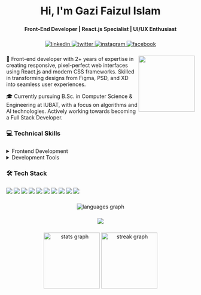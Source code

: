 <h1 align="center">Hi, I'm Gazi Faizul Islam</h1>

###

<div align="center">
  <b>Front-End Developer | React.js Specialist | UI/UX Enthusiast</b>
</div>

###

<div align="center">
  <a href="https://www.linkedin.com/in/gazi-faizul-islam/" target="_blank">
    <img src="https://img.shields.io/badge/LinkedIn-0077B5?style=for-the-badge&logo=linkedin&logoColor=white" alt="linkedin"/>
  </a>
  <a href="https://x.com/faizul_gazi" target="_blank">
    <img src="https://img.shields.io/badge/Twitter-1DA1F2?style=for-the-badge&logo=twitter&logoColor=white" alt="twitter"/>
  </a>
  <a href="https://www.instagram.com/ferdowsgazi.008/" target="_blank">
    <img src="https://img.shields.io/badge/Instagram-E4405F?style=for-the-badge&logo=instagram&logoColor=white" alt="instagram"/>
  </a>
  <a href="https://www.facebook.com/md.ferdows.587" target="_blank">
    <img src="https://img.shields.io/badge/Facebook-1877F2?style=for-the-badge&logo=facebook&logoColor=white" alt="facebook"/>
  </a>
</div>


###

<div align="left">
  <img align="right" height="150" src="https://i.giphy.com/media/v1.Y2lkPTc5MGI3NjExOThiM2Rvb25oeXB1aWl3Y2VqbmxrYXdoZ2k1NWZiaXBjMXUzZzdwYyZlcD12MV9pbnRlcm5hbF9naWZfYnlfaWQmY3Q9Zw/7FrOU9tPbgAZtxV5mb/giphy-downsized-large.gif"/>
  <p>🚀 Front-end developer with 2+ years of expertise in creating responsive, pixel-perfect web interfaces using React.js and modern CSS frameworks. Skilled in transforming designs from Figma, PSD, and XD into seamless user experiences.</p>
  <p>🎓 Currently pursuing B.Sc. in Computer Science & Engineering at IUBAT, with a focus on algorithms and AI technologies. Actively working towards becoming a Full Stack Developer.</p>
</div>

###

<h3 align="left">💻 Technical Skills</h3>

###

<details>
<summary>Frontend Development</summary>
- React.js, JavaScript (ES6+)
- HTML5, CSS3
- Bootstrap, Tailwind CSS
- Responsive Design
- UI/UX Implementation
</details>

<details>
<summary>Development Tools</summary>
- Git & GitHub
- VS Code
- Firebase
- RESTful APIs
- Figma
</details>

###

<h3 align="left">🛠️ Tech Stack</h3>

###

<div align="left">
  <img src="https://img.shields.io/badge/React-20232A?style=for-the-badge&logo=react&logoColor=61DAFB" />
  <img src="https://img.shields.io/badge/JavaScript-F7DF1E?style=for-the-badge&logo=javascript&logoColor=black" />
  <img src="https://img.shields.io/badge/Tailwind_CSS-38B2AC?style=for-the-badge&logo=tailwind-css&logoColor=white" />
  <img src="https://img.shields.io/badge/Bootstrap-563D7C?style=for-the-badge&logo=bootstrap&logoColor=white" />
  <img src="https://img.shields.io/badge/HTML5-E34F26?style=for-the-badge&logo=html5&logoColor=white" />
  <img src="https://img.shields.io/badge/CSS3-1572B6?style=for-the-badge&logo=css3&logoColor=white" />
  <img src="https://img.shields.io/badge/Firebase-039BE5?style=for-the-badge&logo=Firebase&logoColor=white" />
  <img src="https://img.shields.io/badge/Python-3776AB?style=for-the-badge&logo=python&logoColor=white" />
  <img src="https://img.shields.io/badge/Java-ED8B00?style=for-the-badge&logo=openjdk&logoColor=white" />
  <img src="https://img.shields.io/badge/GIT-E44C30?style=for-the-badge&logo=git&logoColor=white" />
</div>

###

<div align="center">
  <img src="https://github-readme-stats.vercel.app/api/top-langs/?username=faizul-gazi&theme=radical&hide_border=true&include_all_commits=true&count_private=true&layout=compact" alt="languages graph" />
</div>

###

###

<div align="center">
  <img src="https://profile-counter.glitch.me/faizul-gazi/count.svg?" />
</div>

###

<div align="center">
  <img src="https://github-readme-stats.vercel.app/api?username=faizul-gazi&hide_title=false&hide_rank=false&show_icons=true&include_all_commits=true&count_private=true&disable_animations=false&theme=radical&locale=en&hide_border=true" height="150" alt="stats graph" />
  <img src="https://github-readme-streak-stats.herokuapp.com/?user=faizul-gazi&theme=radical&hide_border=true" height="150" alt="streak graph" />
</div>

###
